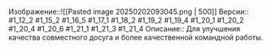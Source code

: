 
Изображение::![[Pasted image 20250202093045.png | 500]]
Версии:: #1_12_2 #1_15_2 #1_16_5 #1_17_1 #1_18_2 #1_19_2 #1_19_4 #1_20_1 #1_20_2 #1_20_4 #1_20_6 #1_21_1 #1_21_3 #1_21_4
Описание:: Для улучшения качества совместного досуга и более качественной командной работы.